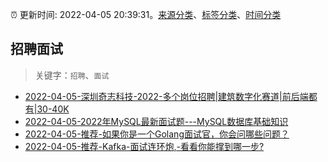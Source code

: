:alarm_clock: 更新时间: 2022-04-05 20:39:31。[来源分类](../README.md)、[标签分类](../TAGS.md)、[时间分类](../TIMELINE.md)

## 招聘面试


> 关键字：`招聘`、`面试`



- [2022-04-05-深圳奇志科技-2022-多个岗位招聘|建筑数字化赛道|前后端都有|30-40K](https://www.v2ex.com/t/845107) 
- [2022-04-05-2022年MySQL最新面试题---MySQL数据库基础知识](https://toutiao.io/k/to1dvco) 
- [2022-04-05-推荐-如果你是一个Golang面试官，你会问哪些问题？](https://toutiao.io/k/yvw61mc) 
- [2022-04-05-推荐-Kafka-面试连环炮,-看看你能撑到哪一步?](https://toutiao.io/k/z30ehzv) 